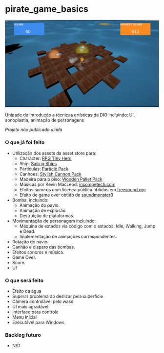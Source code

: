 # pirate_game_basics
![Ponto atual](Prints/Print05_2024-03-05_173526.png)

Unidade de introdução a técnicas artísticas da DIO incluindo: UI, sonoplastia, animação de personagens

*Projeto não publicado ainda*

### O que já foi feito
* Utilização dos assets da asset store para:
  * Character: [RPG Tiny Hero](https://assetstore.unity.com/packages/3d/characters/humanoids/rpg-tiny-hero-duo-pbr-polyart-225148)
  * Ship: [Sailing Ships](https://assetstore.unity.com/packages/3d/vehicles/sea/sailing-ships-14th-15th-century-198426)
  * Partículas: [Particle Pack](https://opengameart.org/content/particle-pack-80-sprites)
  * Canhoes: [Stylish Cannon Pack](https://assetstore.unity.com/packages/3d/props/weapons/stylish-cannon-pack-174145)
  * Madeira para o piso: [Wooden Pallet Pack](https://assetstore.unity.com/packages/3d/props/industrial/wooden-pallet-pack-657)
  * Músicas por Kevin MacLeod: [incompetech.com](https://www.incompetech.com)
  * Efeitos sonoros com licença pública obtidos em [freesound.org](https://freesound.org)
  * Efeito de game over obtido de [soundmonster0](https://freesound.org/people/soundmonster0/sounds/533925/)
* Bomba, incluindo:
  * Animação do pavio.
  * Animação de explosão.
  * Destruição de plataformas.
* Movimentação de personagem incluindo:
  * Máquina de estados via código com o estados: Idle, Walking, Jump e Dead.
  * Implementação de animações correspondentes.
* Rotação do navio.
* Canhão e disparo das bombas.
* Efeitos sonoros e música.
* Game Over.
* Score.
* UI

### O que será feito
* Efeito da água
* Superar problema do deslizar pela superfície
* Câmera controlável pelo wasd
* UI mais agradável
* Interface para controle
* Menu Inicial
* Executável para Windows

### Backlog futuro
* N/D